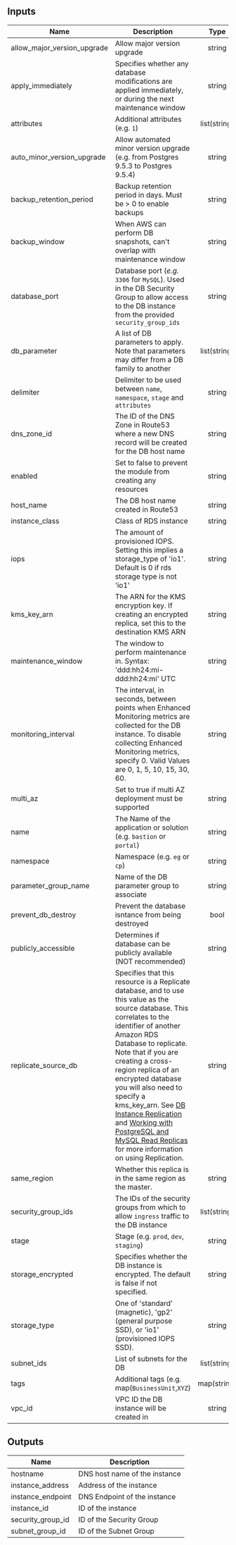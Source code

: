 ## Inputs

| Name | Description | Type | Default | Required |
|------|-------------|:----:|:-----:|:-----:|
| allow_major_version_upgrade | Allow major version upgrade | string | `false` | no |
| apply_immediately | Specifies whether any database modifications are applied immediately, or during the next maintenance window | string | `false` | no |
| attributes | Additional attributes (e.g. `1`) | list(string) | `<list>` | no |
| auto_minor_version_upgrade | Allow automated minor version upgrade (e.g. from Postgres 9.5.3 to Postgres 9.5.4) | string | `true` | no |
| backup_retention_period | Backup retention period in days. Must be > 0 to enable backups | string | `0` | no |
| backup_window | When AWS can perform DB snapshots, can't overlap with maintenance window | string | `22:00-03:00` | no |
| database_port | Database port (_e.g._ `3306` for `MySQL`). Used in the DB Security Group to allow access to the DB instance from the provided `security_group_ids` | string | - | yes |
| db_parameter | A list of DB parameters to apply. Note that parameters may differ from a DB family to another | list(string) | `<list>` | no |
| delimiter | Delimiter to be used between `name`, `namespace`, `stage` and `attributes` | string | `-` | no |
| dns_zone_id | The ID of the DNS Zone in Route53 where a new DNS record will be created for the DB host name | string | `` | no |
| enabled | Set to false to prevent the module from creating any resources | string | `true` | no |
| host_name | The DB host name created in Route53 | string | `db` | no |
| instance_class | Class of RDS instance | string | - | yes |
| iops | The amount of provisioned IOPS. Setting this implies a storage_type of 'io1'. Default is 0 if rds storage type is not 'io1' | string | `0` | no |
| kms_key_arn | The ARN for the KMS encryption key. If creating an encrypted replica, set this to the destination KMS ARN | string | `` | no |
| maintenance_window | The window to perform maintenance in. Syntax: 'ddd:hh24:mi-ddd:hh24:mi' UTC | string | `Mon:03:00-Mon:04:00` | no |
| monitoring_interval | The interval, in seconds, between points when Enhanced Monitoring metrics are collected for the DB instance. To disable collecting Enhanced Monitoring metrics, specify 0. Valid Values are 0, 1, 5, 10, 15, 30, 60. | string | `0` | no |
| multi_az | Set to true if multi AZ deployment must be supported | string | `false` | no |
| name | The Name of the application or solution  (e.g. `bastion` or `portal`) | string | - | yes |
| namespace | Namespace (e.g. `eg` or `cp`) | string | - | yes |
| parameter_group_name | Name of the DB parameter group to associate | string | `` | no |
| prevent_db_destroy | Prevent the database isntance from being destroyed | bool | `true` | no |
| publicly_accessible | Determines if database can be publicly available (NOT recommended) | string | `false` | no |
| replicate_source_db | Specifies that this resource is a Replicate database, and to use this value as the source database. This correlates to the identifier of another Amazon RDS Database to replicate. Note that if you are creating a cross-region replica of an encrypted database you will also need to specify a kms_key_arn. See [DB Instance Replication](https://docs.aws.amazon.com/AmazonRDS/latest/UserGuide/Overview.Replication.html) and [Working with PostgreSQL and MySQL Read Replicas](https://docs.aws.amazon.com/AmazonRDS/latest/UserGuide/USER_ReadRepl.html) for more information on using Replication. | string | - | yes |
| same_region | Whether this replica is in the same region as the master. | string | `false` | no |
| security_group_ids | The IDs of the security groups from which to allow `ingress` traffic to the DB instance | list(string) | `<list>` | no |
| stage | Stage (e.g. `prod`, `dev`, `staging`) | string | - | yes |
| storage_encrypted | Specifies whether the DB instance is encrypted. The default is false if not specified. | string | `false` | no |
| storage_type | One of 'standard' (magnetic), 'gp2' (general purpose SSD), or 'io1' (provisioned IOPS SSD). | string | `standard` | no |
| subnet_ids | List of subnets for the DB | list(string) | - | yes |
| tags | Additional tags (e.g. map(`BusinessUnit`,`XYZ`) | map(string) | `<map>` | no |
| vpc_id | VPC ID the DB instance will be created in | string | - | yes |

## Outputs

| Name | Description |
|------|-------------|
| hostname | DNS host name of the instance |
| instance_address | Address of the instance |
| instance_endpoint | DNS Endpoint of the instance |
| instance_id | ID of the instance |
| security_group_id | ID of the Security Group |
| subnet_group_id | ID of the Subnet Group |


